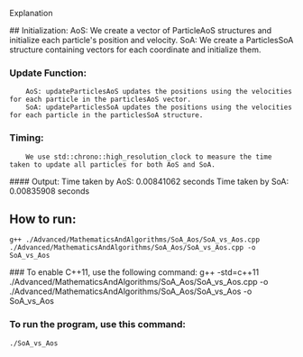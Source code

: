 Explanation

## Initialization:
        AoS: We create a vector of ParticleAoS structures and initialize each particle's position and velocity.
        SoA: We create a ParticlesSoA structure containing vectors for each coordinate and initialize them.

### Update Function:
        AoS: updateParticlesAoS updates the positions using the velocities for each particle in the particlesAoS vector.
        SoA: updateParticlesSoA updates the positions using the velocities for each particle in the particlesSoA structure.
### Timing:
        We use std::chrono::high_resolution_clock to measure the time taken to update all particles for both AoS and SoA.

#### Output:
    Time taken by AoS: 0.00841062 seconds
    Time taken by SoA: 0.00835908 seconds    

## How to run:
    g++ ./Advanced/MathematicsAndAlgorithms/SoA_Aos/SoA_vs_Aos.cpp ./Advanced/MathematicsAndAlgorithms/SoA_Aos/SoA_vs_Aos.cpp -o SoA_vs_Aos 
### To enable C++11, use the following command:
    g++ -std=c++11 ./Advanced/MathematicsAndAlgorithms/SoA_Aos/SoA_vs_Aos.cpp -o ./Advanced/MathematicsAndAlgorithms/SoA_Aos/SoA_vs_Aos -o SoA_vs_Aos 
### To run the program, use this command:
    ./SoA_vs_Aos